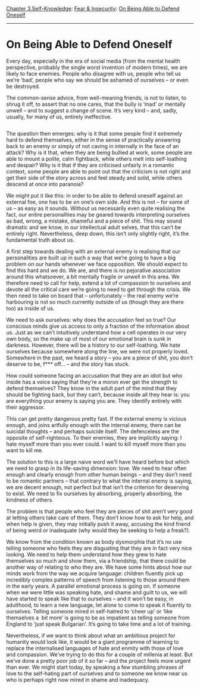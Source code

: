 [Chapter 3.Self-Knowledge](https://www.theschooloflife.com/thebookoflife/category/self-knowledge/): [Fear & Insecurity](https://www.theschooloflife.com/thebookoflife/category/self-knowledge/fear-insecurity/): [On Being Able to Defend Oneself](https://www.theschooloflife.com/thebookoflife/on-being-able-to-defend-oneself/)

* * *

# On Being Able to Defend Oneself

Every day, especially in the era of social media (from the mental health perspective, probably the single worst invention of modern times), we are likely to face enemies. People who disagree with us, people who tell us we’re ‘bad’, people who say we should be ashamed of ourselves – or even be destroyed.

The common-sense advice, from well-meaning friends, is not to listen, to shrug it off, to assert that no one cares, that the bully is ‘mad’ or mentally unwell – and to suggest a change of scene. It’s very kind – and, sadly, usually, for many of us, entirely ineffective.

<figure class="aligncenter"><img src="https://www.theschooloflife.com/thebookoflife/wp-content/uploads/2020/06/783px-Hodler_-_Kind_am_Tisch_-_1889-783x1024.jpeg" alt="" class="wp-image-24564" srcset="https://www.theschooloflife.com/thebookoflife/wp-content/uploads/2020/06/783px-Hodler_-_Kind_am_Tisch_-_1889.jpeg 783w, https://www.theschooloflife.com/thebookoflife/wp-content/uploads/2020/06/783px-Hodler_-_Kind_am_Tisch_-_1889-229x300.jpeg 229w, https://www.theschooloflife.com/thebookoflife/wp-content/uploads/2020/06/783px-Hodler_-_Kind_am_Tisch_-_1889-768x1004.jpeg 768w" sizes="(max-width: 783px) 100vw, 783px"></figure>

The question then emerges: why is it that some people find it extremely hard to defend themselves, either in the sense of practically answering back to an enemy or simply of not caving in internally in the face of an attack? Why is it that, when they are being bullied at work, some people are able to mount a polite, calm fightback, while others melt into self-loathing and despair? Why is it that if they are criticised unfairly in a romantic context, some people are able to point out that the criticism is not right and get their side of the story across and feel steady and solid, while others descend at once into paranoia?

We might put it like this: in order to be able to defend oneself against an external foe, one has to be on one’s own side. And this is not – for some of us – as easy as it sounds. Without us necessarily even quite realising the fact, our entire personalities may be geared towards interpreting ourselves as bad, wrong, a mistake, shameful and a piece of shit. This may sound dramatic and we know, in our intellectual adult selves, that this can’t be entirely right. Nevertheless, deep down, this isn’t only slightly right, it’s the fundamental truth about us.

A first step towards dealing with an external enemy is realising that our personalities are built up in such a way that we’re going to have a big problem on our hands whenever we face opposition. We should expect to find this hard and we do. We are, and there is no pejorative association around this whatsoever, a bit mentally fragile or unwell in this area. We therefore need to call for help, extend a lot of compassion to ourselves and devote all the critical care we’re going to need to get through the crisis. We then need to take on board that – unfortunately – the real enemy we’re harbouring is not so much currently outside of us (though they are there too) as inside of us.

We need to ask ourselves: why does the accusation feel so true? Our conscious minds give us access to only a fraction of the information about us. Just as we can’t intuitively understand how a cell operates in our very own body, so the make up of most of our emotional brain is sunk in darkness. However, there will be a history to our self-loathing. We hate ourselves because somewhere along the line, we were not properly loved. Somewhere in the past, we heard a story – you are a piece of shit, you don’t deserve to be, f\*\*\* off… – and the story has stuck.

How could someone facing an accusation that they are an idiot but who inside has a voice saying that they’re a moron ever get the strength to defend themselves? They know in the adult part of the mind that they should be fighting back, but they can’t, because inside all they hear is: you are everything your enemy is saying you are. They identify entirely with their aggressor.&nbsp;

This can get pretty dangerous pretty fast. If the external enemy is vicious enough, and joins artfully enough with the internal enemy, there can be suicidal thoughts – and perhaps suicide itself. The defenceless are the opposite of self-righteous. To their enemies, they are implicitly saying: I hate myself more than you ever could. I want to kill myself more than you want to kill me.

The solution to this is a large naive word we’ll have heard before but which we need to grasp in its life-saving dimension: love. We need to hear often enough and clearly enough from other human beings – and they don’t need to be romantic partners – that contrary to what the internal enemy is saying, we are decent enough, not perfect but that isn’t the criterion for deserving to exist. We need to fix ourselves by absorbing, properly absorbing, the kindness of others.

The problem is that people who feel they are pieces of shit aren’t very good at letting others take care of them. They don’t know how to ask for help, and when help is given, they may initially push it away, accusing the kind friend of being weird or inadequate (why would they be seeking to help a freak?).

We know from the condition known as body dysmorphia that it’s no use telling someone who feels they are disgusting that they are in fact very nice looking. We need to help them understand how they grew to hate themselves so much and show them, via a friendship, that there could be another way of relating to who they are. We have some hints about how our minds work from the way we acquire language: children fluently pick up incredibly complex patterns of speech from listening to those around them in the early years. A parallel emotional process is going on. If someone when we were little was speaking hate, and shame and guilt to us, we will have started to speak like that to ourselves – and it won’t be easy, in adulthood, to learn a new language, let alone to come to speak it fluently to ourselves. Telling someone mired in self-hatred to ‘cheer up’ or ‘like themselves a&nbsp; bit more’ is going to be as impatient as telling someone from England to ‘just speak Bulgarian’. It’s going to take time and a lot of training.

Nevertheless, if we want to think about what an ambitious project for humanity would look like, it would be a giant programme of learning to replace the internalised languages of hate and enmity with those of love and compassion. We’ve trying to do this for a couple of millenia at least. But we’ve done a pretty poor job of it so far – and the project feels more urgent than ever. We might start today, by speaking a few stumbling phrases of love to the self-hating part of ourselves and to someone we know near us who is perhaps right now mired in shame and inadequacy.
